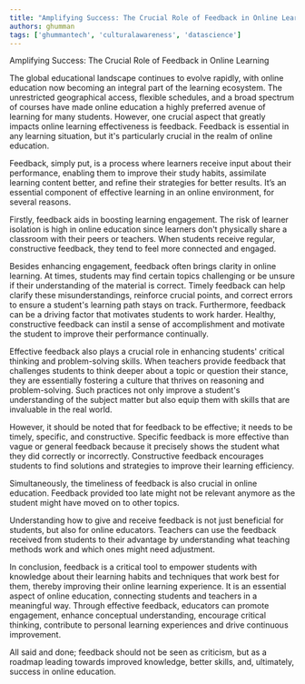 ```yaml
---
title: "Amplifying Success: The Crucial Role of Feedback in Online Learning"  # Wrap the title in double quotes
authors: ghumman
tags: ['ghummantech', 'culturalawareness', 'datascience']
---
```


Amplifying Success: The Crucial Role of Feedback in Online Learning
<!-- truncate -->

The global educational landscape continues to evolve rapidly, with online education now becoming an integral part of the learning ecosystem. The unrestricted geographical access, flexible schedules, and a broad spectrum of courses have made online education a highly preferred avenue of learning for many students. However, one crucial aspect that greatly impacts online learning effectiveness is feedback. Feedback is essential in any learning situation, but it's particularly crucial in the realm of online education. 

Feedback, simply put, is a process where learners receive input about their performance, enabling them to improve their study habits, assimilate learning content better, and refine their strategies for better results. It’s an essential component of effective learning in an online environment, for several reasons.

Firstly, feedback aids in boosting learning engagement. The risk of learner isolation is high in online education since learners don't physically share a classroom with their peers or teachers. When students receive regular, constructive feedback, they tend to feel more connected and engaged. 

Besides enhancing engagement, feedback often brings clarity in online learning. At times, students may find certain topics challenging or be unsure if their understanding of the material is correct. Timely feedback can help clarify these misunderstandings, reinforce crucial points, and correct errors to ensure a student's learning path stays on track. Furthermore, feedback can be a driving factor that motivates students to work harder. Healthy, constructive feedback can instil a sense of accomplishment and motivate the student to improve their performance continually. 

Effective feedback also plays a crucial role in enhancing students' critical thinking and problem-solving skills. When teachers provide feedback that challenges students to think deeper about a topic or question their stance, they are essentially fostering a culture that thrives on reasoning and problem-solving. Such practices not only improve a student's understanding of the subject matter but also equip them with skills that are invaluable in the real world. 

However, it should be noted that for feedback to be effective; it needs to be timely, specific, and constructive. Specific feedback is more effective than vague or general feedback because it precisely shows the student what they did correctly or incorrectly. Constructive feedback encourages students to find solutions and strategies to improve their learning efficiency. 

Simultaneously, the timeliness of feedback is also crucial in online education. Feedback provided too late might not be relevant anymore as the student might have moved on to other topics. 

Understanding how to give and receive feedback is not just beneficial for students, but also for online educators. Teachers can use the feedback received from students to their advantage by understanding what teaching methods work and which ones might need adjustment. 

In conclusion, feedback is a critical tool to empower students with knowledge about their learning habits and techniques that work best for them, thereby improving their online learning experience. It is an essential aspect of online education, connecting students and teachers in a meaningful way. Through effective feedback, educators can promote engagement, enhance conceptual understanding, encourage critical thinking, contribute to personal learning experiences and drive continuous improvement.

All said and done; feedback should not be seen as criticism, but as a roadmap leading towards improved knowledge, better skills, and, ultimately, success in online education.
